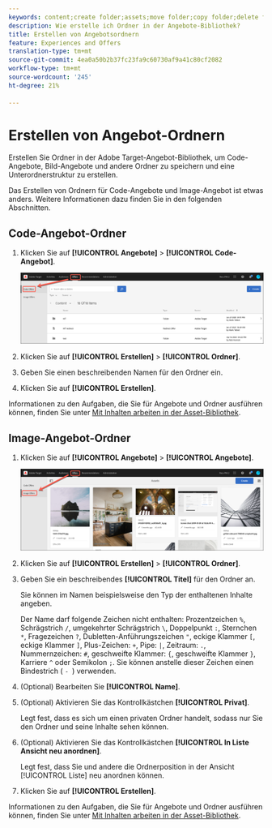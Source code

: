 ```yaml
---
keywords: content;create folder;assets;move folder;copy folder;delete folder;download folder;folder
description: Wie erstelle ich Ordner in der Angebote-Bibliothek?
title: Erstellen von Angebotsordnern
feature: Experiences and Offers
translation-type: tm+mt
source-git-commit: 4ea0a50b2b37fc23fa9c60730af9a41c80cf2082
workflow-type: tm+mt
source-wordcount: '245'
ht-degree: 21%

---
```



# Erstellen von Angebot-Ordnern

Erstellen Sie Ordner in der Adobe Target-Angebot-Bibliothek, um Code-Angebote, Bild-Angebote und andere Ordner zu speichern und eine Unterordnerstruktur zu erstellen.

Das Erstellen von Ordnern für Code-Angebote und Image-Angebot ist etwas anders. Weitere Informationen dazu finden Sie in den folgenden Abschnitten.

## Code-Angebot-Ordner

1. Klicken Sie auf **[!UICONTROL Angebote]** > **[!UICONTROL Code-Angebot]**.

   ![Registerkarte &quot;Code-Angebot&quot;](/help/c-experiences/c-manage-content/assets/code-offers-tab.png)

1. Klicken Sie auf **[!UICONTROL Erstellen]** > **[!UICONTROL Ordner]**.

1. Geben Sie einen beschreibenden Namen für den Ordner ein.

1. Klicken Sie auf **[!UICONTROL Erstellen]**.

Informationen zu den Aufgaben, die Sie für Angebote und Ordner ausführen können, finden Sie unter [Mit Inhalten arbeiten in der Asset-Bibliothek](/help/c-experiences/c-manage-content/assets-working.md).

## Image-Angebot-Ordner

1. Klicken Sie auf **[!UICONTROL Angebote]** > **[!UICONTROL Angebote]**.

   ![Registerkarte &quot;Angebote&quot;](/help/c-experiences/c-manage-content/assets/image-offers-tab.png)

1. Klicken Sie auf **[!UICONTROL Erstellen]** > **[!UICONTROL Ordner]**.
1. Geben Sie ein beschreibendes **[!UICONTROL Titel]** für den Ordner an.

   Sie können im Namen beispielsweise den Typ der enthaltenen Inhalte angeben.

   Der Name darf folgende Zeichen nicht enthalten: Prozentzeichen `%`, Schrägstrich `/`, umgekehrter Schrägstrich `\`, Doppelpunkt `:`, Sternchen `*`, Fragezeichen `?`, Dubletten-Anführungszeichen `"`, eckige Klammer `[`, eckige Klammer `]`, Plus-Zeichen: `+`, Pipe: `|`, Zeitraum: `.`, Nummernzeichen: `#`, geschweifte Klammer: `{`, geschweifte Klammer `}`, Karriere `^` oder Semikolon `;`. Sie können anstelle dieser Zeichen einen Bindestrich ( `- `) verwenden.

1. (Optional) Bearbeiten Sie **[!UICONTROL Name]**.
1. (Optional) Aktivieren Sie das Kontrollkästchen **[!UICONTROL Privat]**.

   Legt fest, dass es sich um einen privaten Ordner handelt, sodass nur Sie den Ordner und seine Inhalte sehen können.

1. (Optional) Aktivieren Sie das Kontrollkästchen **[!UICONTROL In Liste Ansicht neu anordnen]**.

   Legt fest, dass Sie und andere die Ordnerposition in der Ansicht [!UICONTROL Liste] neu anordnen können.

1. Klicken Sie auf **[!UICONTROL Erstellen]**.

Informationen zu den Aufgaben, die Sie für Angebote und Ordner ausführen können, finden Sie unter [Mit Inhalten arbeiten in der Asset-Bibliothek](/help/c-experiences/c-manage-content/assets-working.md).
